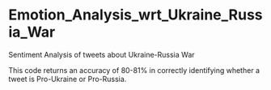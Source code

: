 # Emotion_Analysis_wrt_Ukraine_Russia_War
Sentiment Analysis of tweets about Ukraine-Russia War


This code returns an accuracy of 80-81% in correctly identifying whether a tweet is Pro-Ukraine or Pro-Russia.
